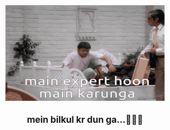 
<div align="center"><img height="300" width="500" src="./assets/expert.gif"></div>


<div align="center"><h1>mein bilkul kr dun ga...🧑🏻‍💻</h1></div>

<!-- <div align="center"><table>
  <tr>
    <td>You are visitor</td>
    <td><img src="https://profile-counter.glitch.me/MainakRepositor/count.svg" alt="vistor count" height="50" /></td>
  </tr>
</table></div> -->
